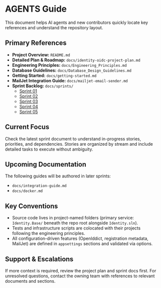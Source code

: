 # AGENTS Guide

This document helps AI agents and new contributors quickly locate key references and understand the repository layout.

## Primary References
- **Project Overview:** `README.md`
- **Detailed Plan & Roadmap:** `docs/identity-oidc-project-plan.md`
- **Engineering Principles:** `docs/Engineering_Principles.md`
- **Database Guidelines:** `docs/Database_Design_Guidelines.md`
- **Getting Started:** `docs/getting-started.md`
- **MailJet Integration Guide:** `docs/mailjet-email-sender.md`
- **Sprint Backlog:** `docs/sprints/`
  - [Sprint 01](docs/sprints/sprint-01.md)
  - [Sprint 02](docs/sprints/sprint-02.md)
  - [Sprint 03](docs/sprints/sprint-03.md)
  - [Sprint 04](docs/sprints/sprint-04.md)
  - [Sprint 05](docs/sprints/sprint-05.md)

## Current Focus
Check the latest sprint document to understand in-progress stories, priorities, and dependencies. Stories are organized by stream and include detailed tasks to execute without ambiguity.

## Upcoming Documentation
The following guides will be authored in later sprints:
- `docs/integration-guide.md`
- `docs/docker.md`

## Key Conventions
- Source code lives in project-named folders (primary service: `Identity.Base/` beneath the repo root alongside `Identity.sln`).
- Tests and infrastructure scripts are colocated with their projects following the engineering principles.
- All configuration-driven features (OpenIddict, registration metadata, MailJet) are defined in `appsettings` sections and validated via options.

## Support & Escalations
If more context is required, review the project plan and sprint docs first. For unresolved questions, contact the owning team with references to relevant documents and sections.
